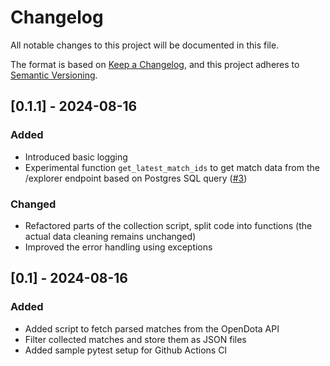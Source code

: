 # Changelog

All notable changes to this project will be documented in this file.

The format is based on [Keep a Changelog](https://keepachangelog.com/en/1.1.0/),
and this project adheres to [Semantic Versioning](https://semver.org/spec/v2.0.0.html).

## [0.1.1] - 2024-08-16
### Added
- Introduced basic logging
- Experimental function `get_latest_match_ids` to get match data from the /explorer endpoint based on Postgres SQL query ([#3](https://github.com/batukav/mmr-predictor/issues/3))
### Changed
- Refactored parts of the collection script, split code into functions (the actual data cleaning remains unchanged)
- Improved the error handling using exceptions


## [0.1] - 2024-08-16
### Added
- Added script to fetch parsed matches from the OpenDota API
- Filter collected matches and store them as JSON files
- Added sample pytest setup for Github Actions CI